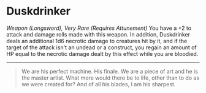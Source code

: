 # Duskdrinker
*Weapon (Longsword), Very Rare (Requires Attunement)*
You have a +2 to attack and damage rolls made with this weapon. In addition, Duskdrinker deals an additional 1d6 necrotic damage to creatures hit by it, and if the target of the attack isn't an undead or a construct, you regain an amount of HP equal to the necrotic damage dealt by this effect while you are bloodied.

---
> We are his perfect machine. His finale. We are a piece of art and he is the master artist. What more would there be to life, other than to do as we were created for? And of all his blades, I am his sharpest.
